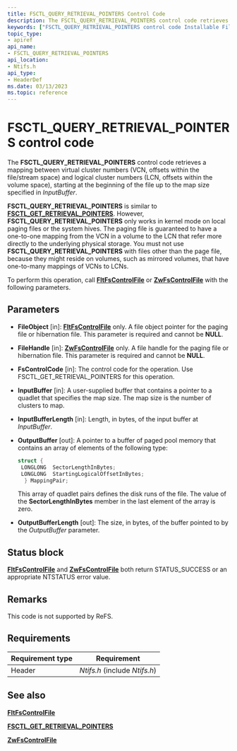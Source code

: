 ```yaml
---
title: FSCTL_QUERY_RETRIEVAL_POINTERS Control Code
description: The FSCTL_QUERY_RETRIEVAL_POINTERS control code retrieves a mapping between virtual cluster numbers (VCN, offsets within the file/stream space) and logical cluster numbers (LCN, offsets within the volume space), starting at the beginning of the file up to the map size specified in InputBuffer.
keywords: ["FSCTL_QUERY_RETRIEVAL_POINTERS control code Installable File System Drivers"]
topic_type:
- apiref
api_name:
- FSCTL_QUERY_RETRIEVAL_POINTERS
api_location:
- Ntifs.h
api_type:
- HeaderDef
ms.date: 03/13/2023
ms.topic: reference
---
```


# FSCTL_QUERY_RETRIEVAL_POINTERS control code

The **FSCTL_QUERY_RETRIEVAL_POINTERS** control code retrieves a mapping between virtual cluster numbers (VCN, offsets within the file/stream space) and logical cluster numbers (LCN, offsets within the volume space), starting at the beginning of the file up to the map size specified in *InputBuffer*.

**FSCTL_QUERY_RETRIEVAL_POINTERS** is similar to [**FSCTL_GET_RETRIEVAL_POINTERS**](fsctl-get-retrieval-pointers.md). However, **FSCTL_QUERY_RETRIEVAL_POINTERS** only works in kernel mode on local paging files or the system hives. The paging file is guaranteed to have a one-to-one mapping from the VCN in a volume to the LCN that refer more directly to the underlying physical storage. You must not use **FSCTL_QUERY_RETRIEVAL_POINTERS** with files other than the page file, because they might reside on volumes, such as mirrored volumes, that have one-to-many mappings of VCNs to LCNs.

To perform this operation, call [**FltFsControlFile**](/windows-hardware/drivers/ddi/fltkernel/nf-fltkernel-fltfscontrolfile) or [**ZwFsControlFile**](/previous-versions/ff566462(v=vs.85)) with the following parameters.

## Parameters

- **FileObject** [in]: [**FltFsControlFile**](/windows-hardware/drivers/ddi/fltkernel/nf-fltkernel-fltfscontrolfile) only. A file object pointer for the paging file or hibernation file. This parameter is required and cannot be **NULL**.

- **FileHandle** [in]: [**ZwFsControlFile**](/previous-versions/ff566462(v=vs.85)) only. A file handle for the paging file or hibernation file. This parameter is required and cannot be **NULL**.

- **FsControlCode** [in]: The control code for the operation. Use FSCTL_GET_RETRIEVAL_POINTERS for this operation.

- **InputBuffer** [in]: A user-supplied buffer that contains a pointer to a quadlet that specifies the map size. The map size is the number of clusters to map.

- **InputBufferLength** [in]: Length, in bytes, of the input buffer at *InputBuffer*.

- **OutputBuffer** [out]: A pointer to a buffer of paged pool memory that contains an array of elements of the following type:

  ```cpp
  struct {
   LONGLONG  SectorLengthInBytes;
   LONGLONG  StartingLogicalOffsetInBytes;
    } MappingPair;
  ```

  This array of quadlet pairs defines the disk runs of the file. The value of the **SectorLengthInBytes** member in the last element of the array is zero.

- **OutputBufferLength** [out]: The size, in bytes, of the buffer pointed to by the *OutputBuffer* parameter.

## Status block

[**FltFsControlFile**](/windows-hardware/drivers/ddi/fltkernel/nf-fltkernel-fltfscontrolfile) and [**ZwFsControlFile**](/previous-versions/ff566462(v=vs.85)) both return STATUS_SUCCESS or an appropriate NTSTATUS error value.

## Remarks

This code is not supported by ReFS.

## Requirements

| Requirement type | Requirement |
| ---------------- | ----------- |
| Header | *Ntifs.h* (include *Ntifs.h*) |

## See also

[**FltFsControlFile**](/windows-hardware/drivers/ddi/fltkernel/nf-fltkernel-fltfscontrolfile)

[**FSCTL_GET_RETRIEVAL_POINTERS**](fsctl-get-retrieval-pointers.md)

[**ZwFsControlFile**](/previous-versions/ff566462(v=vs.85))
